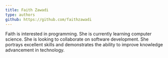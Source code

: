 ```yaml
---
title: Faith Zawadi
type: authors
github: https://github.com/faithzawadi
---
```


Faith is interested in programming. She is currently learning computer science. She is looking to collaborate on software development. She portrays excellent skills and demonstrates the ability to improve knowledge advancement in technology.

